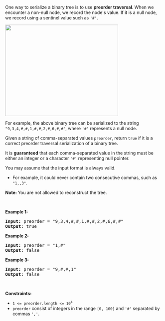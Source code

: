 <div><p>One way to serialize a binary tree is to use <strong>preorder traversal</strong>. When we encounter a non-null node, we record the node's value. If it is a null node, we record using a sentinel value such as <code>'#'</code>.</p>
<img alt="" src="https://assets.leetcode.com/uploads/2021/03/12/pre-tree.jpg" style="width: 362px; height: 293px;">
<p>For example, the above binary tree can be serialized to the string <code>"9,3,4,#,#,1,#,#,2,#,6,#,#"</code>, where <code>'#'</code> represents a null node.</p>

<p>Given a string of comma-separated values <code>preorder</code>, return <code>true</code> if it is a correct preorder traversal serialization of a binary tree.</p>

<p>It is <strong>guaranteed</strong> that each comma-separated value in the string must be either an integer or a character <code>'#'</code> representing null pointer.</p>

<p>You may assume that the input format is always valid.</p>

<ul>
	<li>For example, it could never contain two consecutive commas, such as <code>"1,,3"</code>.</li>
</ul>

<p><strong>Note:&nbsp;</strong>You are not allowed to reconstruct the tree.</p>

<p>&nbsp;</p>
<p><strong>Example 1:</strong></p>
<pre><strong>Input:</strong> preorder = "9,3,4,#,#,1,#,#,2,#,6,#,#"
<strong>Output:</strong> true
</pre><p><strong>Example 2:</strong></p>
<pre><strong>Input:</strong> preorder = "1,#"
<strong>Output:</strong> false
</pre><p><strong>Example 3:</strong></p>
<pre><strong>Input:</strong> preorder = "9,#,#,1"
<strong>Output:</strong> false
</pre>
<p>&nbsp;</p>
<p><strong>Constraints:</strong></p>

<ul>
	<li><code>1 &lt;= preorder.length &lt;= 10<sup>4</sup></code></li>
	<li><code>preorder</code> consist of integers in the range <code>[0, 100]</code> and <code>'#'</code> separated by commas <code>','</code>.</li>
</ul>
</div>
